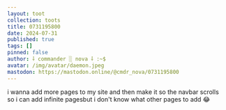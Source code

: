 ```yaml
---
layout: toot
collection: toots
title: 0731195800
date: 2024-07-31
published: true
tags: []
pinned: false
author: ⸸ commander ░ nova ⸸ :~$
avatar: /img/avatar/daemon.jpeg
mastodon: https://mastodon.online/@cmdr_nova/0731195800
---
```


i wanna add more pages to my site and then make it so the navbar scrolls so i can add infinite pagesbut i don't know what other pages to add 😂
